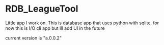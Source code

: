 # RDB_LeagueTool
Little app I work on.
This is database app that uses python with sqlite.
for now this is I/O cli app but Ill add UI in the future

current version is "a.0.0.2"